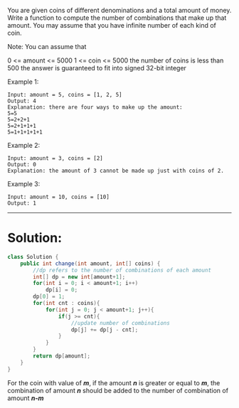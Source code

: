 You are given coins of different denominations and a total amount of money. Write a function to compute the number of combinations that make up that amount. You may assume that you have infinite number of each kind of coin.

Note: You can assume that

0 <= amount <= 5000
1 <= coin <= 5000
the number of coins is less than 500
the answer is guaranteed to fit into signed 32-bit integer  

Example 1:

``` 
Input: amount = 5, coins = [1, 2, 5]
Output: 4
Explanation: there are four ways to make up the amount:
5=5
5=2+2+1
5=2+1+1+1
5=1+1+1+1+1
```
Example 2:
```
Input: amount = 3, coins = [2]
Output: 0
Explanation: the amount of 3 cannot be made up just with coins of 2.
```
Example 3:

```
Input: amount = 10, coins = [10] 
Output: 1
```

---  
# Solution:

``` java
class Solution {
    public int change(int amount, int[] coins) {
        //dp refers to the number of combinations of each amount
        int[] dp = new int[amount+1];
        for(int i = 0; i < amount+1; i++)
            dp[i] = 0;
        dp[0] = 1;
        for(int cnt : coins){
            for(int j = 0; j < amount+1; j++){
                if(j >= cnt){
                    //update number of combinations
                    dp[j] += dp[j - cnt];
                }
            }
        }
        return dp[amount];
    }
}
```
For the coin with value of ***m***, if the amount ***n*** is greater or equal to ***m***, the combination of amount ***n*** should be added to the number of combination of amount ***n-m***

